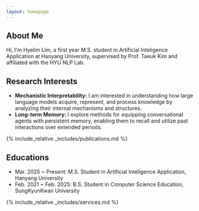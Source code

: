 ```yaml
---
layout: homepage
---
```


## About Me

Hi, I'm Hyelim Lim, a first year M.S. student in Artificial Inteligence Application at Hanyang University, supervised by Prof. Taeuk Kim and affiliated with the HYU NLP Lab.

## Research Interests

- **Mechanistic Interpretability:** I am interested in understanding how large language models acquire, represent, and process knowledge by analyzing their internal mechanisms and structures.
- **Long-term Memory:** I explore methods for equipping conversational agents with persistent memory, enabling them to recall and utilize past interactions over extended periods.


{% include_relative _includes/publications.md %}

## Educations
- Mar. 2025 ~ Present: M.S. Student in Artificial Inteligence Application, Hanyang University
- Feb. 2021 ~ Feb. 2025: B.S. Student in Computer Science Education, SungKyunKwan University

{% include_relative _includes/services.md %}